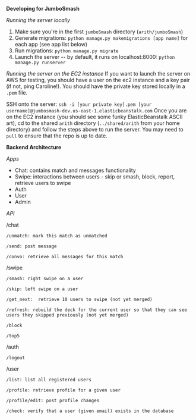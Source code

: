 **Developing for JumboSmash**

*Running the server locally*

1. Make sure you're in the first `jumboSmash` directory (`arith/jumboSmash`)
2. Generate migrations: `python manage.py makemigrations [app name]` for each app (see app list below)
3. Run migrations: `python manage.py migrate`
4. Launch the server -- by default, it runs on localhost:8000: `python manage.py runserver`

*Running the server on the EC2 instance*
If you want to launch the server on AWS for testing, you should have a user on the ec2 instance and a key pair (if not, ping Caroline!). You should have the private key stored locally in a `.pem` file.  

SSH onto the server: `ssh -i [your private key].pem [your username]@jumbosmash-dev.us-east-1.elasticbeanstalk.com`
Once you are on the EC2 instance (you should see some funky ElasticBeanstalk ASCII art), cd to the shared `arith` directory (`../shared/arith` from your home directory) and follow the steps above to run the server. You may need to `pull` to ensure that the repo is up to date.


**Backend Architecture**

*Apps*
- Chat: contains match and messages functionality
- Swipe: interactions between users - skip or smash, block, report, retrieve users to swipe
- Auth
- User
- Admin

*API*

/chat

    /unmatch: mark this match as unmatched
    
    /send: post message
    
    /convo: retrieve all messages for this match
    
/swipe

    /smash: right swipe on a user
    
    /skip: left swipe on a user
    
    /get_next:  retrieve 10 users to swipe (not yet merged)
    
    /refresh: rebuild the deck for the current user so that they can see users they skipped previously (not yet merged)
    
    /block
    
    /top5
    
/auth

    /logout
    
/user

    /list: list all registered users
    
    /profile: retrieve profile for a given user
    
    /profile/edit: post profile changes
    
    /check: verify that a user (given email) exists in the database
    
